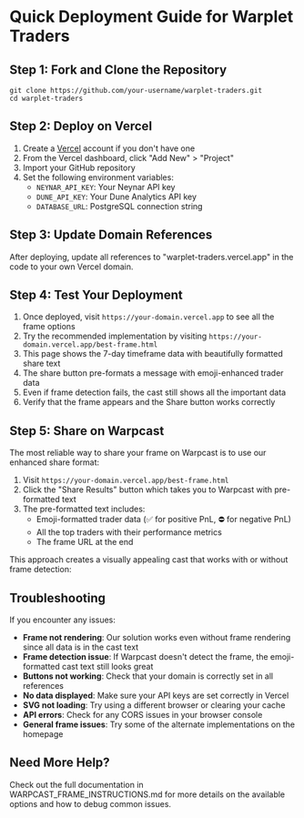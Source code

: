 # Quick Deployment Guide for Warplet Traders

## Step 1: Fork and Clone the Repository
```
git clone https://github.com/your-username/warplet-traders.git
cd warplet-traders
```

## Step 2: Deploy on Vercel
1. Create a [Vercel](https://vercel.com) account if you don't have one
2. From the Vercel dashboard, click "Add New" > "Project"
3. Import your GitHub repository
4. Set the following environment variables:
   - `NEYNAR_API_KEY`: Your Neynar API key
   - `DUNE_API_KEY`: Your Dune Analytics API key
   - `DATABASE_URL`: PostgreSQL connection string

## Step 3: Update Domain References
After deploying, update all references to "warplet-traders.vercel.app" in the code to your own Vercel domain.

## Step 4: Test Your Deployment
1. Once deployed, visit `https://your-domain.vercel.app` to see all the frame options
2. Try the recommended implementation by visiting `https://your-domain.vercel.app/best-frame.html` 
3. This page shows the 7-day timeframe data with beautifully formatted share text
4. The share button pre-formats a message with emoji-enhanced trader data
5. Even if frame detection fails, the cast still shows all the important data
6. Verify that the frame appears and the Share button works correctly

## Step 5: Share on Warpcast
The most reliable way to share your frame on Warpcast is to use our enhanced share format:

1. Visit `https://your-domain.vercel.app/best-frame.html`
2. Click the "Share Results" button which takes you to Warpcast with pre-formatted text
3. The pre-formatted text includes:
   - Emoji-formatted trader data (✅ for positive PnL, ⛔ for negative PnL)
   - All the top traders with their performance metrics
   - The frame URL at the end

This approach creates a visually appealing cast that works with or without frame detection:

## Troubleshooting
If you encounter any issues:
- **Frame not rendering**: Our solution works even without frame rendering since all data is in the cast text
- **Frame detection issue**: If Warpcast doesn't detect the frame, the emoji-formatted cast text still looks great
- **Buttons not working**: Check that your domain is correctly set in all references
- **No data displayed**: Make sure your API keys are set correctly in Vercel
- **SVG not loading**: Try using a different browser or clearing your cache
- **API errors**: Check for any CORS issues in your browser console
- **General frame issues**: Try some of the alternate implementations on the homepage

## Need More Help?
Check out the full documentation in WARPCAST_FRAME_INSTRUCTIONS.md for more details on the available options and how to debug common issues.